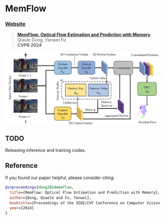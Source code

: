 # MemFlow
### [Website](https://dqiaole.github.io/MemFlow/)
> [**MemFlow: Optical Flow Estimation and Prediction with Memory**]()            
> Qiaole Dong, Yanwei Fu        
> **CVPR 2024**

![](imgs/overview.png)

## TODO

Releasing inference and training codes.

## Reference
If you found our paper helpful, please consider citing:
```bibtex
@inproceedings{dong2024memflow,
  title={MemFlow: Optical Flow Estimation and Prediction with Memory},
  author={Dong, Qiaole and Fu, Yanwei},
  booktitle={Proceedings of the IEEE/CVF Conference on Computer Vision and Pattern Recognition},
  year={2024}
}
```
